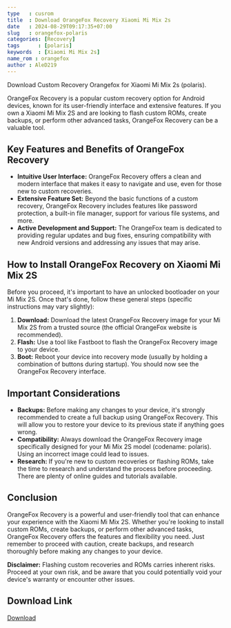 ```yaml
---
type   : cusrom
title  : Download OrangeFox Recovery Xiaomi Mi Mix 2s
date   : 2024-08-29T09:17:35+07:00
slug   : orangefox-polaris
categories: [Recovery]
tags      : [polaris]
keywords  : [Xiaomi Mi Mix 2s]
name_rom : orangefox
author : AleD219
---
```


Download Custom Recovery Orangefox for Xiaomi Mi Mix 2s (polaris).

OrangeFox Recovery is a popular custom recovery option for Android devices, known for its user-friendly interface and extensive features. If you own a Xiaomi Mi Mix 2S and are looking to flash custom ROMs, create backups, or perform other advanced tasks, OrangeFox Recovery can be a valuable tool.

## Key Features and Benefits of OrangeFox Recovery

* **Intuitive User Interface:** OrangeFox Recovery offers a clean and modern interface that makes it easy to navigate and use, even for those new to custom recoveries.
* **Extensive Feature Set:**  Beyond the basic functions of a custom recovery, OrangeFox Recovery includes features like password protection, a built-in file manager, support for various file systems, and more.
* **Active Development and Support:** The OrangeFox team is dedicated to providing regular updates and bug fixes, ensuring compatibility with new Android versions and addressing any issues that may arise.

## How to Install OrangeFox Recovery on Xiaomi Mi Mix 2S

Before you proceed, it's important to have an unlocked bootloader on your Mi Mix 2S. Once that's done, follow these general steps (specific instructions may vary slightly):

1. **Download:** Download the latest OrangeFox Recovery image for your Mi Mix 2S from a trusted source (the official OrangeFox website is recommended).
2. **Flash:** Use a tool like Fastboot to flash the OrangeFox Recovery image to your device. 
3. **Boot:** Reboot your device into recovery mode (usually by holding a combination of buttons during startup). You should now see the OrangeFox Recovery interface.

## Important Considerations

* **Backups:** Before making any changes to your device, it's strongly recommended to create a full backup using OrangeFox Recovery. This will allow you to restore your device to its previous state if anything goes wrong.
* **Compatibility:** Always download the OrangeFox Recovery image specifically designed for your Mi Mix 2S model (codename: polaris). Using an incorrect image could lead to issues.
* **Research:** If you're new to custom recoveries or flashing ROMs, take the time to research and understand the process before proceeding. There are plenty of online guides and tutorials available.

## Conclusion

OrangeFox Recovery is a powerful and user-friendly tool that can enhance your experience with the Xiaomi Mi Mix 2S. Whether you're looking to install custom ROMs, create backups, or perform other advanced tasks, OrangeFox Recovery offers the features and flexibility you need. Just remember to proceed with caution, create backups, and research thoroughly before making any changes to your device.

**Disclaimer:** Flashing custom recoveries and ROMs carries inherent risks. Proceed at your own risk, and be aware that you could potentially void your device's warranty or encounter other issues. 


## Download Link
[Download](https://orangefox.download/device/polaris)


